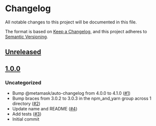 # Changelog

All notable changes to this project will be documented in this file.

The format is based on [Keep a Changelog](https://keepachangelog.com/en/1.0.0/),
and this project adheres to [Semantic Versioning](https://semver.org/spec/v2.0.0.html).

## [Unreleased]

## [1.0.0]

### Uncategorized

- Bump @metamask/auto-changelog from 4.0.0 to 4.1.0 ([#1](https://github.com/MetaMask/action-checkout-and-setup/pull/1))
- Bump braces from 3.0.2 to 3.0.3 in the npm_and_yarn group across 1 directory ([#2](https://github.com/MetaMask/action-checkout-and-setup/pull/2))
- Update name and README ([#4](https://github.com/MetaMask/action-checkout-and-setup/pull/4))
- Add tests ([#3](https://github.com/MetaMask/action-checkout-and-setup/pull/3))
- Initial commit

[Unreleased]: https://github.com/MetaMask/action-checkout-and-setup/compare/v1.0.0...HEAD
[1.0.0]: https://github.com/MetaMask/action-checkout-and-setup/releases/tag/v1.0.0
